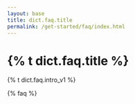 ```yaml
---
layout: base
title: dict.faq.title
permalink: /get-started/faq/index.html
---
```


<div class="faq">
  <div class="header">
    <h1>{% t dict.faq.title %}</h1>
    <p>{% t dict.faq.intro_v1 %}</p>
  </div>

{% faq %}
